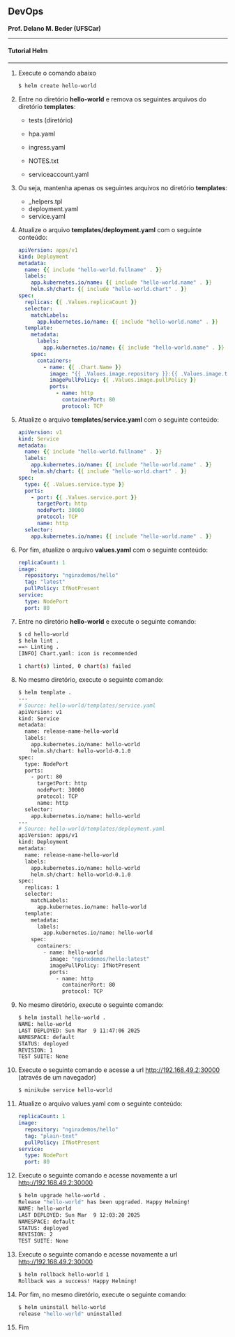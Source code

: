 ## DevOps
**Prof. Delano M. Beder (UFSCar)**

- - -

#### Tutorial Helm
- - -

1. Execute o comando abaixo

   ```bash
   $ helm create hello-world

2. Entre no diretório **hello-world** e remova os seguintes arquivos do diretório **templates**:

   - tests (diretório)

   - hpa.yaml

   - ingress.yaml

   - NOTES.txt

   - serviceaccount.yaml

3. Ou seja, mantenha apenas os seguintes arquivos no diretório **templates**:

   - _helpers.tpl
   - deployment.yaml
   - service.yaml

4. Atualize o arquivo **templates/deployment.yaml** com o seguinte conteúdo:

   ```yaml
   apiVersion: apps/v1
   kind: Deployment
   metadata:
     name: {{ include "hello-world.fullname" . }}
     labels:
       app.kubernetes.io/name: {{ include "hello-world.name" . }}
       helm.sh/chart: {{ include "hello-world.chart" . }}
   spec:
     replicas: {{ .Values.replicaCount }}
     selector:
       matchLabels:
         app.kubernetes.io/name: {{ include "hello-world.name" . }}
     template:
       metadata:
         labels:
           app.kubernetes.io/name: {{ include "hello-world.name" . }}
       spec:
         containers:
           - name: {{ .Chart.Name }}
             image: "{{ .Values.image.repository }}:{{ .Values.image.tag }}"
             imagePullPolicy: {{ .Values.image.pullPolicy }}
             ports:
               - name: http
                 containerPort: 80
                 protocol: TCP
   ```
   
5. Atualize o arquivo **templates/service.yaml** com o seguinte conteúdo:

   ```yaml
   apiVersion: v1
   kind: Service
   metadata:
     name: {{ include "hello-world.fullname" . }}
     labels:
       app.kubernetes.io/name: {{ include "hello-world.name" . }}
       helm.sh/chart: {{ include "hello-world.chart" . }}
   spec:
     type: {{ .Values.service.type }}
     ports:
       - port: {{ .Values.service.port }}
         targetPort: http
         nodePort: 30000
         protocol: TCP
         name: http
     selector:
       app.kubernetes.io/name: {{ include "hello-world.name" . }}
   ```
   
6. Por fim, atualize o arquivo **values.yaml** com o seguinte conteúdo:

   ```yaml
   replicaCount: 1
   image:
     repository: "nginxdemos/hello"
     tag: "latest"
     pullPolicy: IfNotPresent
   service:
     type: NodePort
     port: 80
   ```

7. Entre no diretório **hello-world** e execute o seguinte comando:

   ```bash
   $ cd hello-world
   $ helm lint .
   ==> Linting .
   [INFO] Chart.yaml: icon is recommended
   
   1 chart(s) linted, 0 chart(s) failed
   ```
<div style="page-break-after: always"></div>

8. No mesmo diretório, execute o seguinte comando:

   ```bash
   $ helm template .
   ---
   # Source: hello-world/templates/service.yaml
   apiVersion: v1
   kind: Service
   metadata:
     name: release-name-hello-world
     labels:
       app.kubernetes.io/name: hello-world
       helm.sh/chart: hello-world-0.1.0
   spec:
     type: NodePort
     ports:
       - port: 80
         targetPort: http
         nodePort: 30000
         protocol: TCP
         name: http
     selector:
       app.kubernetes.io/name: hello-world
   ---
   # Source: hello-world/templates/deployment.yaml
   apiVersion: apps/v1
   kind: Deployment
   metadata:
     name: release-name-hello-world
     labels:
       app.kubernetes.io/name: hello-world
       helm.sh/chart: hello-world-0.1.0
   spec:
     replicas: 1
     selector:
       matchLabels:
         app.kubernetes.io/name: hello-world
     template:
       metadata:
         labels:
           app.kubernetes.io/name: hello-world
       spec:
         containers:
           - name: hello-world
             image: "nginxdemos/hello:latest"
             imagePullPolicy: IfNotPresent
             ports:
               - name: http
                 containerPort: 80
                 protocol: TCP
   ```

   <div style="page-break-after: always"></div>

9. No mesmo diretório, execute o seguinte comando:

   ```bash
   $ helm install hello-world .
   NAME: hello-world
   LAST DEPLOYED: Sun Mar  9 11:47:06 2025
   NAMESPACE: default
   STATUS: deployed
   REVISION: 1
   TEST SUITE: None
   ```

10. Execute o seguinte comando e acesse a url http://192.168.49.2:30000 (através de um navegador)

    ```bash
    $ minikube service hello-world
    ```

11. Atualize o arquivo values.yaml com o seguinte conteúdo:

    ```yaml
    replicaCount: 1
    image:
      repository: "nginxdemos/hello"
      tag: "plain-text"
      pullPolicy: IfNotPresent
    service:
      type: NodePort
      port: 80
    ```

12. Execute o seguinte comando e acesse novamente a url http://192.168.49.2:30000

    ```bash
    $ helm upgrade hello-world .
    Release "hello-world" has been upgraded. Happy Helming!
    NAME: hello-world
    LAST DEPLOYED: Sun Mar  9 12:03:20 2025
    NAMESPACE: default
    STATUS: deployed
    REVISION: 2
    TEST SUITE: None
    ```

13. Execute o seguinte comando e acesse novamente a url http://192.168.49.2:30000

    ```bash
    $ helm rollback hello-world 1
    Rollback was a success! Happy Helming!
    ```

14. Por fim, no mesmo diretório, execute o seguinte comando:

    ```bash
    $ helm uninstall hello-world
    release "hello-world" uninstalled
    ```

15. Fim